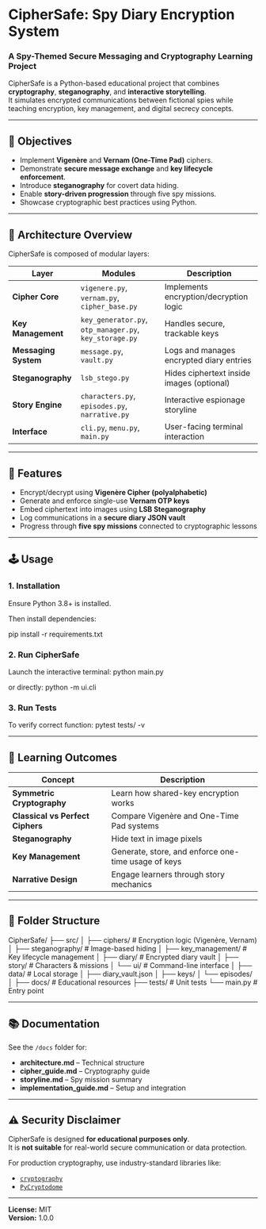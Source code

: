 # CipherSafe: Spy Diary Encryption System

### A Spy-Themed Secure Messaging and Cryptography Learning Project

CipherSafe is a Python-based educational project that combines **cryptography**, **steganography**, and **interactive storytelling**.  
It simulates encrypted communications between fictional spies while teaching encryption, key management, and digital secrecy concepts.

---

## 🎯 Objectives

- Implement **Vigenère** and **Vernam (One-Time Pad)** ciphers.
- Demonstrate **secure message exchange** and **key lifecycle enforcement**.
- Introduce **steganography** for covert data hiding.
- Enable **story-driven progression** through five spy missions.
- Showcase cryptographic best practices using Python.

---

## 🧱 Architecture Overview

CipherSafe is composed of modular layers:

| Layer | Modules | Description |
|-------|----------|-------------|
| **Cipher Core** | `vigenere.py`, `vernam.py`, `cipher_base.py` | Implements encryption/decryption logic |
| **Key Management** | `key_generator.py`, `otp_manager.py`, `key_storage.py` | Handles secure, trackable keys |
| **Messaging System** | `message.py`, `vault.py` | Logs and manages encrypted diary entries |
| **Steganography** | `lsb_stego.py` | Hides ciphertext inside images (optional) |
| **Story Engine** | `characters.py`, `episodes.py`, `narrative.py` | Interactive espionage storyline |
| **Interface** | `cli.py`, `menu.py`, `main.py` | User-facing terminal interaction |

---

## 🧩 Features

- Encrypt/decrypt using **Vigenère Cipher (polyalphabetic)**  
- Generate and enforce single-use **Vernam OTP keys**  
- Embed ciphertext into images using **LSB Steganography**  
- Log communications in a **secure diary JSON vault**  
- Progress through **five spy missions** connected to cryptographic lessons  

---

## 🕹️ Usage

### 1. Installation
Ensure Python 3.8+ is installed.

Then install dependencies:

pip install -r requirements.txt


### 2. Run CipherSafe
Launch the interactive terminal:
python main.py

or directly:
python -m ui.cli


### 3. Run Tests
To verify correct function:
pytest tests/ -v


---

## 🧠 Learning Outcomes

| Concept | Description |
|----------|-------------|
| **Symmetric Cryptography** | Learn how shared-key encryption works |
| **Classical vs Perfect Ciphers** | Compare Vigenère and One-Time Pad systems |
| **Steganography** | Hide text in image pixels |
| **Key Management** | Generate, store, and enforce one-time usage of keys |
| **Narrative Design** | Engage learners through story mechanics |

---

## 📁 Folder Structure

CipherSafe/
├── src/
│ ├── ciphers/ # Encryption logic (Vigenère, Vernam)
│ ├── steganography/ # Image-based hiding
│ ├── key_management/ # Key lifecycle management
│ ├── diary/ # Encrypted diary vault
│ ├── story/ # Characters & missions
│ └── ui/ # Command-line interface
│
├── data/ # Local storage
│ ├── diary_vault.json
│ ├── keys/
│ └── episodes/
│
├── docs/ # Educational resources
├── tests/ # Unit tests
└── main.py # Entry point



---

## 📚 Documentation

See the `/docs` folder for:
- **architecture.md** – Technical structure  
- **cipher_guide.md** – Cryptography guide  
- **storyline.md** – Spy mission summary  
- **implementation_guide.md** – Setup and integration  

---

## ⚠️ Security Disclaimer

CipherSafe is designed **for educational purposes only**.  
It is **not suitable** for real-world secure communication or data protection.

For production cryptography, use industry-standard libraries like:
- [`cryptography`](https://cryptography.io)
- [`PyCryptodome`](https://pycryptodome.readthedocs.io)

---


**License:** MIT  
**Version:** 1.0.0
